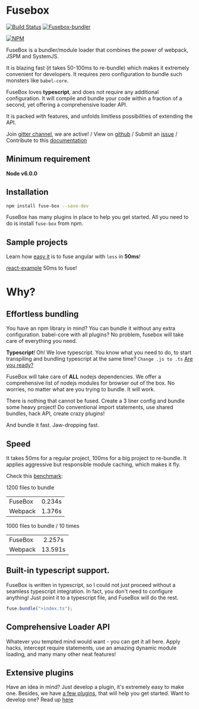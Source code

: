 # Fusebox

[![Build Status](https://travis-ci.org/fuse-box/fuse-box.svg?branch=master)](https://travis-ci.org/fuse-box/fuse-box)
[![Fusebox-bundler](https://img.shields.io/badge/gitter-join%20chat%20%E2%86%92-brightgreen.svg)](https://gitter.im/fusebox-bundler/Lobby)

[![NPM](https://nodei.co/npm/fuse-box.png?downloads=true)](https://nodei.co/npm/fuse-box/)

FuseBox is a bundler/module loader that combines the power of webpack, JSPM and SystemJS.

It is blazing fast (it takes 50-100ms to re-bundle) which makes it extremely convenient for developers. It requires zero configuration to bundle such monsters like `babel-core`.

FuseBox loves __typescript__, and does not require any additional configuration. It will compile and bundle your code within a fraction of a second, yet offering a comprehensive loader API.

It is packed with features, and unfolds limitless possibilities of extending the API.

Join [gitter channel](https://gitter.im/fusebox-bundler/Lobby), we are active! / View on [github](https://github.com/fuse-box/fuse-box) / Submit an [issue](https://github.com/fuse-box/fuse-box/issues/new) / Contribute to this [documentation](https://github.com/fuse-box/fuse-box/tree/master/docs)

## Minimum requirement
**Node v6.0.0**

## Installation

```bash
npm install fuse-box --save-dev
```

FuseBox has many plugins in place to help you get started. All you need to do is install `fuse-box` from npm.

## Sample projects

Learn how [easy it](https://github.com/fuse-box/angular2-example) is to fuse angular with `less` in __50ms__!

[react-example](https://github.com/fuse-box/react-example) 50ms to fuse!

# Why?

## Effortless bundling
You have an npm library in mind? You can bundle it without any extra configuration. babel-core with all plugins? No problem, fusebox will take care of everything you need.

__Typescript__! Oh! We love typescript. You know what you need to do, to start transpiling and bundling typescript at the same time? `Change .js to .ts` [Are you ready?](https://github.com/fuse-box/angular2-example)

FuseBox will take care of __ALL__ nodejs dependencies. We offer a comprehensive list of nodejs modules for browser out of the box. No worries, no matter what are you trying to bundle. It will work.

There is nothing that cannot be fused. Create a 3 liner config and bundle some heavy project! Do conventional import statements, use shared bundles, hack API, create crazy plugins!

And bundle it fast. Jaw-dropping fast.

## Speed

It takes 50ms for a regular project, 100ms for a big project to re-bundle. It applies aggressive but responsible module caching, which makes it fly.

Check this [benchmark](https://github.com/fuse-box/benchmark):

1200 files to bundle

|         |            |
| ------------- |:-------------:|
| FuseBox      | 0.234s |
| Webpack      | 1.376s |


1000 files to bundle / 10 times

|         |            |
| ------------- |:-------------:|
| FuseBox      | 2.257s |
| Webpack      | 13.591s |


## Built-in typescript support.

FuseBox is written in typescript, so I could not just proceed without a seamless typescript integration. In fact, you don't need to configure anything! Just point it to a typescript file, and FuseBox will do the rest.

```js
fuse.bundle(">index.ts");
```

## Comprehensive Loader API

Whatever you tempted mind would want - you can get it all here. Apply hacks, intercept require statements, use an amazing dynamic module loading, and many many other neat features!

## Extensive plugins

Have an idea in mind? Just develop a plugin, it's extremely easy to make one. Besides, we have [a few plugins](#built-in-plugins), that will help you get started. Want to develop one? Read up [here](#plugin-api)
